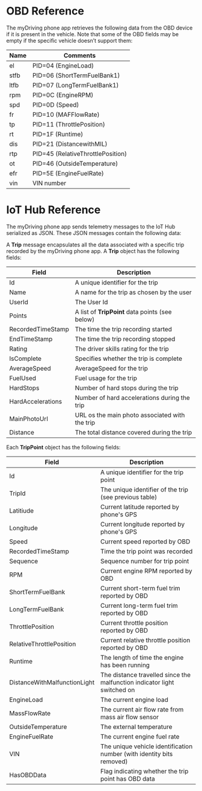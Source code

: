 # OBD Reference

The myDriving phone app retrieves the following data from the OBD device if it is present in the vehicle. Note that some of the OBD fields may be empty if the specific vehicle doesn’t support them: 


| Name | Comments |
| ---- | -------- |
| el   | PID=04 (EngineLoad)  |
| stfb | PID=06 (ShortTermFuelBank1)  |
| ltfb | PID=07 (LongTermFuelBank1)  |
| rpm  | PID=0C (EngineRPM)  |
| spd  | PID=0D (Speed)  |
| fr   | PID=10 (MAFFlowRate)  |
| tp   | PID=11 (ThrottlePosition)  |
| rt   | PID=1F (Runtime)  |
| dis  | PID=21 (DistancewithMIL)  |
| rtp  | PID=45 (RelativeThrottlePosition)  |
| ot   | PID=46 (OutsideTemperature)  |
| efr  | PID=5E (EngineFuelRate)  |
| vin  | VIN number  |


# IoT Hub Reference

The myDriving phone app sends telemetry messages to the IoT Hub serialized as JSON. These JSON messages contain the following data:

A **Trip** message encapsulates all the data associated with a specific trip recorded by the myDriving phone app. A **Trip** object has the following fields:

| Field | Description |
| ----- | ----------- |
| Id                | A unique identifier for the trip |
| Name              | A name for the trip as chosen by the user |
| UserId            | The User Id |
| Points            | A list of **TripPoint** data points (see below) |
| RecordedTimeStamp | The time the trip recording started |
| EndTimeStamp      | The time the trip recording stopped |
| Rating            | The driver skills rating for the trip |
| IsComplete        | Specifies whether the trip is complete |
| AverageSpeed      | AverageSpeed for the trip |
| FuelUsed          | Fuel usage for the trip |
| HardStops         | Number of hard stops during the trip |
| HardAccelerations | Number of hard accelerations during the trip |
| MainPhotoUrl      | URL os the main photo associated with the trip |
| Distance          | The total distance covered during the trip |

Each **TripPoint** object has the following fields:

| Field | Description |
| ----- | ----------- |
| Id                           | A unique identifier for the trip point |
| TripId                       | The unique identifier of the trip (see previous table) |
| Latitiude                    | Current latitude reported by phone's GPS |
| Longitude                    | Current longitude reported by phone's GPS |
| Speed                        | Current speed reported by OBD |
| RecordedTimeStamp            | Time the trip point was recorded |
| Sequence                     | Sequence number for trip point |
| RPM                          | Current engine RPM reported by OBD |
| ShortTermFuelBank            | Current short-term fuel trim reported by OBD |
| LongTermFuelBank             | Current long-term fuel trim reported by OBD |
| ThrottlePosition             | Current throttle position reported by OBD |
| RelativeThrottlePosition     | Current relative throttle position reported by OBD |
| Runtime                      | The length of time the engine has been running |
| DistanceWithMalfunctionLight | The distance travelled since the malfunction indicator light switched on |
| EngineLoad                   | The current engine load |
| MassFlowRate                 | The current air flow rate from mass air flow sensor |
| OutsideTemperature           | The external temperature |
| EngineFuelRate               | The current engine fuel rate |
| VIN                          | The unique vehicle identification number (with identity bits removed) |
| HasOBDData                   | Flag indicating whether the trip point has OBD data |